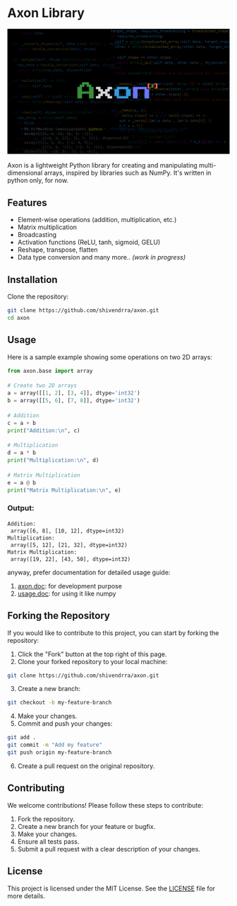 # Axon Library

![axonlogo.png](https://github.com/shivendrra/axon/blob/main/logo.png)

Axon is a lightweight Python library for creating and manipulating multi-dimensional arrays, inspired by libraries such as NumPy. It's written in python only, for now.

## Features

- Element-wise operations (addition, multiplication, etc.)
- Matrix multiplication
- Broadcasting
- Activation functions (ReLU, tanh, sigmoid, GELU)
- Reshape, transpose, flatten
- Data type conversion
and many more.. *(work in progress)*

## Installation

Clone the repository:

```bash
git clone https://github.com/shivendrra/axon.git
cd axon
```

## Usage

Here is a sample example showing some operations on two 2D arrays:

```python
from axon.base import array

# Create two 2D arrays
a = array([[1, 2], [3, 4]], dtype='int32')
b = array([[5, 6], [7, 8]], dtype='int32')

# Addition
c = a + b
print("Addition:\n", c)

# Multiplication
d = a * b
print("Multiplication:\n", d)

# Matrix Multiplication
e = a @ b
print("Matrix Multiplication:\n", e)
```

### Output:

```
Addition:
 array([6, 8], [10, 12], dtype=int32)
Multiplication:
 array([5, 12], [21, 32], dtype=int32)
Matrix Multiplication:
 array([19, 22], [43, 50], dtype=int32)
```

anyway, prefer documentation for detailed usage guide:

1. [axon.doc](https://github.com/shivendrra/axon/blob/main/docs/axon.md): for development purpose
2. [usage.doc](https://github.com/shivendrra/axon/blob/main/docs/usage.md): for using it like numpy

## Forking the Repository

If you would like to contribute to this project, you can start by forking the repository:

1. Click the "Fork" button at the top right of this page.
2. Clone your forked repository to your local machine:

```bash
git clone https://github.com/shivendrra/axon.git
```

3. Create a new branch:

```bash
git checkout -b my-feature-branch
```

4. Make your changes.
5. Commit and push your changes:

```bash
git add .
git commit -m "Add my feature"
git push origin my-feature-branch
```

6. Create a pull request on the original repository.

## Contributing

We welcome contributions! Please follow these steps to contribute:

1. Fork the repository.
2. Create a new branch for your feature or bugfix.
3. Make your changes.
4. Ensure all tests pass.
5. Submit a pull request with a clear description of your changes.

## License

This project is licensed under the MIT License. See the [LICENSE](LICENSE) file for more details.
